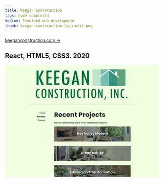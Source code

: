 ```yaml
---
title: Keegan Construction
tags: home completed
medium: Frontend web development
thumb: keegan-construction-logo-edit.png
---
```


[keeganconstruction.com &rarr;](https://keeganconstruction.com/)

## React, HTML5, CSS3. 2020



![screenshot of Keegan Construction website](/assets/images/kc-screenshot-1.png)
